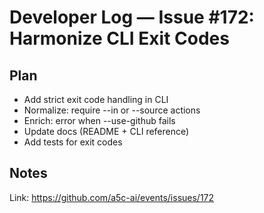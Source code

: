# Developer Log — Issue #172: Harmonize CLI Exit Codes

## Plan
- Add strict exit code handling in CLI
- Normalize: require --in or --source actions
- Enrich: error when --use-github fails
- Update docs (README + CLI reference)
- Add tests for exit codes

## Notes
Link: https://github.com/a5c-ai/events/issues/172
